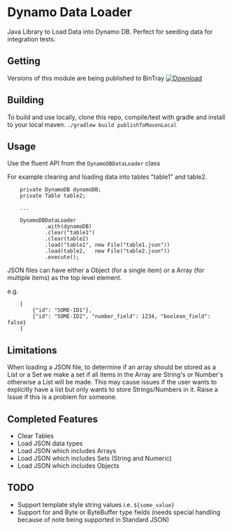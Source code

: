 # Dynamo Data Loader
Java Library to Load Data into Dynamo DB. Perfect for seeding data for integration tests.

## Getting
Versions of this module are being published to BinTray
[ ![Download](https://api.bintray.com/packages/smozely/maven/dynamo-data-loader/images/download.svg) ](https://bintray.com/smozely/maven/dynamo-data-loader/_latestVersion)

## Building
To build and use locally, clone this repo, compile/test with gradle and install to your local maven.
`./gradlew build publishToMavenLocal`

## Usage
Use the fluent API from the `DynamoDBDataLoader` class 

For example clearing and loading data into tables "table1" and table2.

```
    private DynamoDB dynamoDB;
    private Table table2;
    
    ...
    
    DynamoDBDataLoader
            .with(dynamoDB)
            .clear("table1")
            .clear(table2)
            .load("table1", new File("table1.json"))
            .load(table2,   new File("table2.json"))
            .execute();
```
JSON files can have either a Object (for a single item) or a Array (for multiple items) as the top level element. 

e.g.
```
    [
        {"id": "SOME-ID1"},
        {"id": "SOME-ID2", "number_field": 1234, "boolean_field": false}
    ]
```

## Limitations
When loading a JSON file, to determine if an array should be stored as a List or a Set we make a set if all items in the Array are String's or Number's otherwise a List will be made. This may cause issues if the user wants to explicitly have a list but only wants to store Strings/Numbers in it. Raise a Issue if this is a problem for someone.     

## Completed Features
* Clear Tables
* Load JSON data types 
* Load JSON which includes Arrays 
* Load JSON which includes Sets (String and Numeric)
* Load JSON which includes Objects

## TODO
* Support template style string values i.e. `${some_value}`
* Support for and Byte or ByteBuffer type fields (needs special handling because of note being supported in Standard JSON) 
